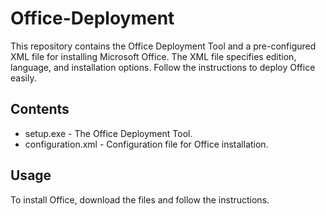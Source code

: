 # Office-Deployment
This repository contains the Office Deployment Tool and a pre-configured XML file for installing Microsoft Office. The XML file specifies edition, language, and installation options. Follow the instructions to deploy Office easily.
## Contents
- setup.exe - The Office Deployment Tool.
- configuration.xml - Configuration file for Office installation.

## Usage
To install Office, download the files and follow the instructions.
